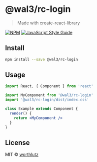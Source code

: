 # @wal3/rc-login

> Made with create-react-library

[![NPM](https://img.shields.io/npm/v/@wal3/rc-login.svg)](https://www.npmjs.com/package/@wal3/rc-login) [![JavaScript Style Guide](https://img.shields.io/badge/code_style-standard-brightgreen.svg)](https://standardjs.com)

## Install

```bash
npm install --save @wal3/rc-login
```

## Usage

```jsx
import React, { Component } from 'react'

import MyComponent from '@wal3/rc-login'
import '@wal3/rc-login/dist/index.css'

class Example extends Component {
  render() {
    return <MyComponent />
  }
}
```

## License

MIT © [worthlutz](https://github.com/worthlutz)
